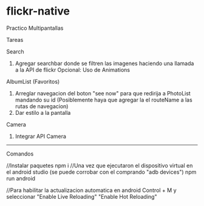 # flickr-native
Practico Multipantallas


Tareas


Search
1) Agregar searchbar donde se filtren las imagenes haciendo una llamada a la API de flickr
Opcional: Uso de Animations

AlbumList (Favoritos)
1) Arreglar navegacion del boton "see now" para que redirija a PhotoList mandando su id
(Posiblemente haya que agregar la el routeName a las rutas de navegacion)
2) Dar estilo a la pantalla

Camera
1) Integrar API Camera


---------------------------------------------
Comandos

//Instalar paquetes
npm i
//Una vez que ejecutaron el dispositivo virtual en el android studio (se puede corrobar con el comprando "adb devices")
npm run android

//Para habilitar la actualizacion automatica en android
Control + M  y seleccionar "Enable Live Reloading" "Enable Hot Reloading"

